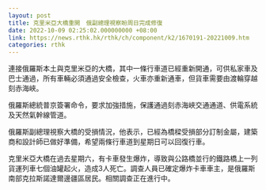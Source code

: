 ```yaml
---
layout: post
title: 克里米亞大橋重開　俄副總理視察盼周日完成修復
date: 2022-10-09 02:25:02.000000000 +08:00
link: https://news.rthk.hk/rthk/ch/component/k2/1670191-20221009.htm
categories: rthk
---
```


連接俄羅斯本土與克里米亞的大橋，其中一條行車道已經重新開通，可供私家車及巴士通過，所有車輛必須通過安全檢查，火車亦重新通車，但貨車需要由渡輪穿越刻赤海峽。

俄羅斯總統普京簽署命令，要求加強措施，保護通過刻赤海峽交通通道、供電系統及天然氣幹線管道。

俄羅斯副總理視察大橋的受損情況，他表示，已經為橋樑受損部分訂制金屬，建築商和設計師已做好準備，希望兩條行車道到星期日可以回復行車。

克里米亞大橋在過去星期六，有卡車發生爆炸，導致與公路橋並行的鐵路橋上一列貨運列車七個油罐起火，造成3人死亡。調查人員已確定爆炸卡車車主，是俄羅斯南部克拉斯諾達爾邊疆區居民。相關調查正在進行中。

